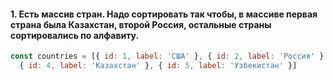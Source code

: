#### 1. Есть массив стран. Надо сортировать так чтобы, в массиве первая страна была Казахстан, второй Россия, остальные страны сортировались по алфавиту.
```js
const countries = [{ id: 1, label: 'США' }, { id: 2, label: 'Россия' }, { id: 3, label: 'Корея' },
  { id: 4, label: 'Казахстан' }, { id: 5, label: 'Узбекистан' }]
```
